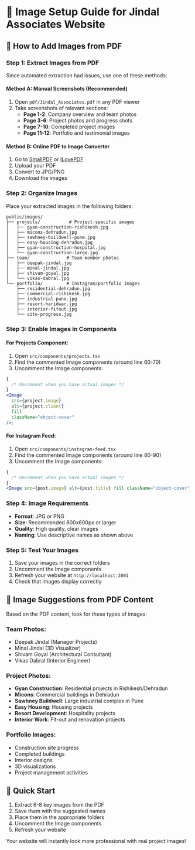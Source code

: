 # 📸 Image Setup Guide for Jindal Associates Website

## 🎯 **How to Add Images from PDF**

### **Step 1: Extract Images from PDF**

Since automated extraction had issues, use one of these methods:

#### **Method A: Manual Screenshots (Recommended)**

1. Open `pdf/Jindal_Associates.pdf` in any PDF viewer
2. Take screenshots of relevant sections:
   - **Page 1-2**: Company overview and team photos
   - **Page 3-6**: Project photos and progress shots
   - **Page 7-10**: Completed project images
   - **Page 11-12**: Portfolio and testimonial images

#### **Method B: Online PDF to Image Converter**

1. Go to [SmallPDF](https://smallpdf.com/pdf-to-jpg) or [ILovePDF](https://www.ilovepdf.com/pdf_to_jpg)
2. Upload your PDF
3. Convert to JPG/PNG
4. Download the images

### **Step 2: Organize Images**

Place your extracted images in the following folders:

```
public/images/
├── projects/           # Project-specific images
│   ├── gyan-construction-rishikesh.jpg
│   ├── micons-dehradun.jpg
│   ├── sawhney-buildwell-pune.jpg
│   ├── easy-housing-dehradun.jpg
│   ├── gyan-construction-hospital.jpg
│   └── gyan-construction-large.jpg
├── team/              # Team member photos
│   ├── deepak-jindal.jpg
│   ├── minal-jindal.jpg
│   ├── shivam-goyal.jpg
│   └── vikas-dabral.jpg
└── portfolio/         # Instagram/portfolio images
    ├── residential-dehradun.jpg
    ├── commercial-rishikesh.jpg
    ├── industrial-pune.jpg
    ├── resort-haridwar.jpg
    ├── interior-fitout.jpg
    └── site-progress.jpg
```

### **Step 3: Enable Images in Components**

#### **For Projects Component:**

1. Open `src/components/projects.tsx`
2. Find the commented Image components (around line 60-70)
3. Uncomment the Image components:

```jsx
{
  /* Uncomment when you have actual images */
}
<Image
  src={project.image}
  alt={project.client}
  fill
  className="object-cover"
/>;
```

#### **For Instagram Feed:**

1. Open `src/components/instagram-feed.tsx`
2. Find the commented Image components (around line 80-90)
3. Uncomment the Image components:

```jsx
{
  /* Uncomment when you have actual images */
}
<Image src={post.image} alt={post.title} fill className="object-cover" />;
```

### **Step 4: Image Requirements**

- **Format**: JPG or PNG
- **Size**: Recommended 800x600px or larger
- **Quality**: High quality, clear images
- **Naming**: Use descriptive names as shown above

### **Step 5: Test Your Images**

1. Save your images in the correct folders
2. Uncomment the Image components
3. Refresh your website at `http://localhost:3001`
4. Check that images display correctly

## 🎨 **Image Suggestions from PDF Content**

Based on the PDF content, look for these types of images:

### **Team Photos:**

- Deepak Jindal (Manager Projects)
- Minal Jindal (3D Visualizer)
- Shivam Goyal (Architectural Consultant)
- Vikas Dabral (Interior Engineer)

### **Project Photos:**

- **Gyan Construction**: Residential projects in Rishikesh/Dehradun
- **Micons**: Commercial buildings in Dehradun
- **Sawhney Buildwell**: Large industrial complex in Pune
- **Easy Housing**: Housing projects
- **Resort Development**: Hospitality projects
- **Interior Work**: Fit-out and renovation projects

### **Portfolio Images:**

- Construction site progress
- Completed buildings
- Interior designs
- 3D visualizations
- Project management activities

## 🚀 **Quick Start**

1. Extract 6-8 key images from the PDF
2. Save them with the suggested names
3. Place them in the appropriate folders
4. Uncomment the Image components
5. Refresh your website

Your website will instantly look more professional with real project images!
